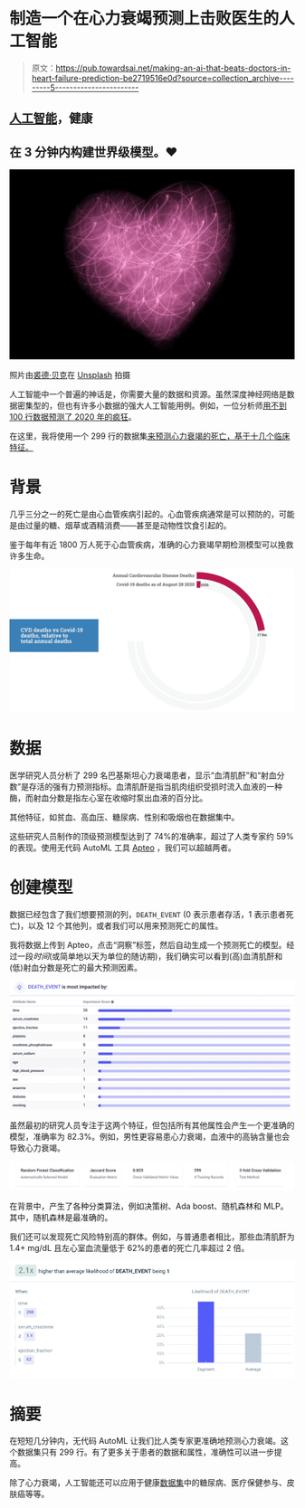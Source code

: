 # 制造一个在心力衰竭预测上击败医生的人工智能

> 原文：<https://pub.towardsai.net/making-an-ai-that-beats-doctors-in-heart-failure-prediction-be2719516e0d?source=collection_archive---------5----------------------->

## [人工智能](https://towardsai.net/p/category/artificial-intelligence)，健康

## 在 3 分钟内构建世界级模型。❤️

![](img/0ebaaf880a36126716d67f14fb0f6d83.png)

照片由[裘德·贝克](https://unsplash.com/@judebeck?utm_source=medium&utm_medium=referral)在 [Unsplash](https://unsplash.com?utm_source=medium&utm_medium=referral) 拍摄

人工智能中一个普遍的神话是，你需要大量的数据和资源。虽然深度神经网络是数据密集型的，但也有许多小数据的强大人工智能用例。例如，一位分析师[用不到 100 行数据预测了 2020 年的疯狂](https://medium.com/@frederikbussler/how-one-man-predicted-2020s-insanity-e79a2a95789b)。

在这里，我将使用一个 299 行的数据集[来预测心力衰竭的死亡，基于十几个临床特征。](https://www.kaggle.com/andrewmvd/heart-failure-clinical-data)

# 背景

几乎三分之一的死亡是由心血管疾病引起的。心血管疾病通常是可以预防的，可能是由过量的糖、烟草或酒精消费——甚至是动物性饮食引起的。

鉴于每年有近 1800 万人死于心血管疾病，准确的心力衰竭早期检测模型可以挽救许多生命。

![](img/af802ecc0cec69e1ccfc019047ed2de3.png)

# 数据

医学研究人员分析了 299 名巴基斯坦心力衰竭患者，显示“血清肌酐”和“射血分数”是存活的强有力预测指标。血清肌酐是指当肌肉组织受损时流入血液的一种酶，而射血分数是指左心室在收缩时泵出血液的百分比。

其他特征，如贫血、高血压、糖尿病、性别和吸烟也在数据集中。

这些研究人员制作的顶级预测模型达到了 74%的准确率，超过了人类专家约 59%的表现。使用无代码 AutoML 工具 [Apteo](http://apteo.co) ，我们可以超越两者。

# 创建模型

数据已经包含了我们想要预测的列，`DEATH_EVENT` (0 表示患者存活，1 表示患者死亡)，以及 12 个其他列，或者我们可以用来预测死亡的属性。

我将数据上传到 Apteo，点击“洞察”标签，然后自动生成一个预测死亡的模型。经过一段*时间*(或简单地以天为单位的随访期)，我们确实可以看到(高)血清肌酐和(低)射血分数是死亡的最大预测因素。

![](img/295ce6d1a76b49b03ff1510fefd10aef.png)

虽然最初的研究人员专注于这两个特征，但包括所有其他属性会产生一个更准确的模型，准确率为 82.3%。例如，男性更容易患心力衰竭，血液中的高钠含量也会导致心力衰竭。

![](img/75dcb3ce366ec81a5f44bd6fc026c4ce.png)

在背景中，产生了各种分类算法，例如决策树、Ada boost、随机森林和 MLP。其中，随机森林是最准确的。

我们还可以发现死亡风险特别高的群体。例如，与普通患者相比，那些血清肌酐为 1.4+ mg/dL 且左心室血流量低于 62%的患者的死亡几率超过 2 倍。

![](img/91a8a2ea98369bb2373b70c14fc3b288.png)

# 摘要

在短短几分钟内，无代码 AutoML 让我们比人类专家更准确地预测心力衰竭。这个数据集只有 299 行。有了更多关于患者的数据和属性，准确性可以进一步提高。

除了心力衰竭，人工智能还可以应用于健康[数据集](https://medium.com/towards-artificial-intelligence/20-use-cases-for-predictive-analytics-687f963ef225)中的糖尿病、医疗保健参与、皮肤癌等等。